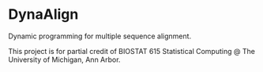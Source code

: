 # DynaAlign

Dynamic programming for multiple sequence alignment.

This project is for partial credit of BIOSTAT 615 Statistical Computing @ The University of Michigan, Ann Arbor.
